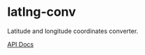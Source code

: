 # latlng-conv

Latitude and longitude coordinates converter.

[API Docs](https://mingfeng.github.io/latlng-conv/)
